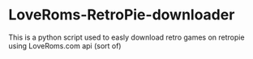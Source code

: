 # LoveRoms-RetroPie-downloader
This is a python script used to easly download retro games on retropie using LoveRoms.com api (sort of)

